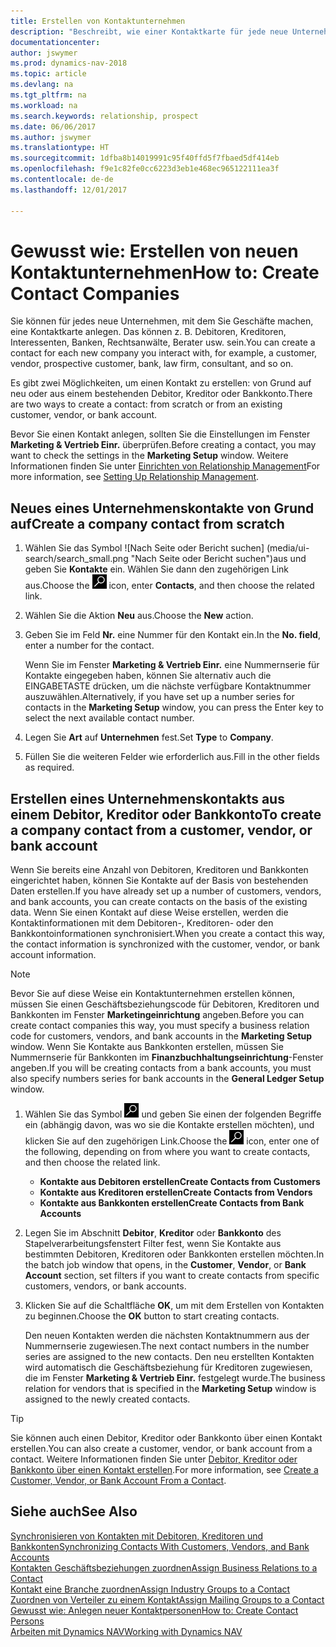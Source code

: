 ```yaml
---
title: Erstellen von Kontaktunternehmen
description: "Beschreibt, wie einer Kontaktkarte für jede neue Unternehmung oder potentielle neuen Unternehmung erstellt wird, mit dem Sie eine Geschäftsbeziehung haben."
documentationcenter: 
author: jswymer
ms.prod: dynamics-nav-2018
ms.topic: article
ms.devlang: na
ms.tgt_pltfrm: na
ms.workload: na
ms.search.keywords: relationship, prospect
ms.date: 06/06/2017
ms.author: jswymer
ms.translationtype: HT
ms.sourcegitcommit: 1dfba8b14019991c95f40ffd5f7fbaed5df414eb
ms.openlocfilehash: f9e1c82fe0cc6223d3eb1e468ec965122111ea3f
ms.contentlocale: de-de
ms.lasthandoff: 12/01/2017

---
```

# <a name="how-to-create-contact-companies"></a><span data-ttu-id="a480f-103">Gewusst wie: Erstellen von neuen Kontaktunternehmen</span><span class="sxs-lookup"><span data-stu-id="a480f-103">How to: Create Contact Companies</span></span>
<span data-ttu-id="a480f-104">Sie können für jedes neue Unternehmen, mit dem Sie Geschäfte machen, eine Kontaktkarte anlegen. Das können z. B. Debitoren, Kreditoren, Interessenten, Banken, Rechtsanwälte, Berater usw. sein.</span><span class="sxs-lookup"><span data-stu-id="a480f-104">You can create a contact for each new company you interact with, for example, a customer, vendor, prospective customer, bank, law firm, consultant, and so on.</span></span>

<span data-ttu-id="a480f-105">Es gibt zwei Möglichkeiten, um einen Kontakt zu erstellen: von Grund auf neu oder aus einem bestehenden Debitor, Kreditor oder Bankkonto.</span><span class="sxs-lookup"><span data-stu-id="a480f-105">There are two ways to create a contact: from scratch or from an existing customer, vendor, or bank account.</span></span>

<span data-ttu-id="a480f-106">Bevor Sie einen Kontakt anlegen, sollten Sie die Einstellungen im Fenster **Marketing & Vertrieb Einr.** überprüfen.</span><span class="sxs-lookup"><span data-stu-id="a480f-106">Before creating a contact, you may want to check the settings in the **Marketing Setup** window.</span></span> <span data-ttu-id="a480f-107">Weitere Informationen finden Sie unter [Einrichten von Relationship Management](marketing-setup-marketing.md)</span><span class="sxs-lookup"><span data-stu-id="a480f-107">For more information, see [Setting Up Relationship Management](marketing-setup-marketing.md).</span></span>

## <a name="create-a-company-contact-from-scratch"></a><span data-ttu-id="a480f-108">Neues eines Unternehmenskontakte von Grund auf</span><span class="sxs-lookup"><span data-stu-id="a480f-108">Create a company contact from scratch</span></span>
1. <span data-ttu-id="a480f-109">Wählen Sie das Symbol ![Nach Seite oder Bericht suchen] (media/ui-search/search_small.png "Nach Seite oder Bericht suchen")aus und geben Sie **Kontakte** ein. Wählen Sie dann den zugehörigen Link aus.</span><span class="sxs-lookup"><span data-stu-id="a480f-109">Choose the ![Search for Page or Report](media/ui-search/search_small.png "Search for Page or Report icon") icon, enter **Contacts**, and then choose the related link.</span></span>
2. <span data-ttu-id="a480f-110">Wählen Sie die Aktion **Neu** aus.</span><span class="sxs-lookup"><span data-stu-id="a480f-110">Choose the **New** action.</span></span>
3. <span data-ttu-id="a480f-111">Geben Sie im Feld **Nr.** eine Nummer für den Kontakt ein.</span><span class="sxs-lookup"><span data-stu-id="a480f-111">In the **No. field**, enter a number for the contact.</span></span>

    <span data-ttu-id="a480f-112">Wenn Sie im Fenster **Marketing & Vertrieb Einr.** eine Nummernserie für Kontakte eingegeben haben, können Sie alternativ auch die EINGABETASTE drücken, um die nächste verfügbare Kontaktnummer auszuwählen.</span><span class="sxs-lookup"><span data-stu-id="a480f-112">Alternatively, if you have set up a number series for contacts in the **Marketing Setup** window, you can press the Enter key to select the next available contact number.</span></span>  
4. <span data-ttu-id="a480f-113">Legen Sie **Art** auf **Unternehmen** fest.</span><span class="sxs-lookup"><span data-stu-id="a480f-113">Set **Type** to **Company**.</span></span>
5. <span data-ttu-id="a480f-114">Füllen Sie die weiteren Felder wie erforderlich aus.</span><span class="sxs-lookup"><span data-stu-id="a480f-114">Fill in the other fields as required.</span></span>

## <a name="to-create-a-company-contact-from-a-customer-vendor-or-bank-account"></a><span data-ttu-id="a480f-115">Erstellen eines Unternehmenskontakts aus einem Debitor, Kreditor oder Bankkonto</span><span class="sxs-lookup"><span data-stu-id="a480f-115">To create a company contact from a customer, vendor, or bank account</span></span>
<span data-ttu-id="a480f-116">Wenn Sie bereits eine Anzahl von Debitoren, Kreditoren und Bankkonten eingerichtet haben, können Sie Kontakte auf der Basis von bestehenden Daten erstellen.</span><span class="sxs-lookup"><span data-stu-id="a480f-116">If you have already set up a number of customers, vendors, and bank accounts, you can create contacts on the basis of the existing data.</span></span> <span data-ttu-id="a480f-117">Wenn Sie einen Kontakt auf diese Weise erstellen, werden die Kontaktinformationen mit dem Debitoren-, Kreditoren- oder den Bankkontoinformationen synchronisiert.</span><span class="sxs-lookup"><span data-stu-id="a480f-117">When you create a contact this way, the contact information is synchronized with the customer, vendor, or bank account information.</span></span>

> [!NOTE]  
>   <span data-ttu-id="a480f-118">Bevor Sie auf diese Weise ein Kontaktunternehmen erstellen können, müssen Sie einen Geschäftsbeziehungscode für Debitoren, Kreditoren und Bankkonten im Fenster **Marketingeinrichtung** angeben.</span><span class="sxs-lookup"><span data-stu-id="a480f-118">Before you can create contact companies this way, you must specify a business relation code for customers, vendors, and bank accounts in the **Marketing Setup** window.</span></span> <span data-ttu-id="a480f-119">Wenn Sie Kontakte aus Bankkonten erstellen, müssen Sie Nummernserie für Bankkonten im **Finanzbuchhaltungseinrichtung**-Fenster angeben.</span><span class="sxs-lookup"><span data-stu-id="a480f-119">If you will be creating contacts from a bank accounts, you must also specify numbers series for bank accounts in the **General Ledger Setup** window.</span></span>

1. <span data-ttu-id="a480f-120">Wählen Sie das Symbol ![Nach Seite oder Bericht suchen](media/ui-search/search_small.png "Nach Seite oder Bericht suchen") und geben Sie einen der folgenden Begriffe ein (abhängig davon, was wo sie die Kontakte erstellen möchten), und klicken Sie auf den zugehörigen Link.</span><span class="sxs-lookup"><span data-stu-id="a480f-120">Choose the ![Search for Page or Report](media/ui-search/search_small.png "Search for Page or Report icon") icon, enter one of the following, depending on from where you want to create contacts, and then choose the related link.</span></span>
   * <span data-ttu-id="a480f-121">**Kontakte aus Debitoren erstellen**</span><span class="sxs-lookup"><span data-stu-id="a480f-121">**Create Contacts from Customers**</span></span>
   * <span data-ttu-id="a480f-122">**Kontakte aus Kreditoren erstellen**</span><span class="sxs-lookup"><span data-stu-id="a480f-122">**Create Contacts from Vendors**</span></span>
   * <span data-ttu-id="a480f-123">**Kontakte aus Bankkonten erstellen**</span><span class="sxs-lookup"><span data-stu-id="a480f-123">**Create Contacts from Bank Accounts**</span></span>
2. <span data-ttu-id="a480f-124">Legen Sie im Abschnitt **Debitor**, **Kreditor** oder **Bankkonto** des Stapelverarbeitungsfenstert Filter fest, wenn Sie Kontakte aus bestimmten Debitoren, Kreditoren oder Bankkonten erstellen möchten.</span><span class="sxs-lookup"><span data-stu-id="a480f-124">In the batch job window that opens, in the **Customer**, **Vendor**, or **Bank Account** section, set filters if you want to create contacts from specific customers, vendors, or bank accounts.</span></span>
3. <span data-ttu-id="a480f-125">Klicken Sie auf die Schaltfläche **OK**, um mit dem Erstellen von Kontakten zu beginnen.</span><span class="sxs-lookup"><span data-stu-id="a480f-125">Choose the **OK** button to start creating contacts.</span></span>

    <span data-ttu-id="a480f-126">Den neuen Kontakten werden die nächsten Kontaktnummern aus der Nummernserie zugewiesen.</span><span class="sxs-lookup"><span data-stu-id="a480f-126">The next contact numbers in the number series are assigned to the new contacts.</span></span> <span data-ttu-id="a480f-127">Den neu erstellten Kontakten wird automatisch die Geschäftsbeziehung für Kreditoren zugewiesen, die im Fenster **Marketing & Vertrieb Einr.** festgelegt wurde.</span><span class="sxs-lookup"><span data-stu-id="a480f-127">The business relation for vendors that is specified in the **Marketing Setup** window is assigned to the newly created contacts.</span></span>

> [!TIP]  
>   <span data-ttu-id="a480f-128">Sie können auch einen Debitor, Kreditor oder Bankkonto über einen Kontakt erstellen.</span><span class="sxs-lookup"><span data-stu-id="a480f-128">You can also create a customer, vendor, or bank account from a contact.</span></span> <span data-ttu-id="a480f-129">Weitere Informationen finden Sie unter [Debitor, Kreditor oder Bankkonto über einen Kontakt erstellen](marketing-how-create-contacts-new-customers-vendors-bank-accounts.md).</span><span class="sxs-lookup"><span data-stu-id="a480f-129">For more information, see [Create a Customer, Vendor, or Bank Account From a Contact](marketing-how-create-contacts-new-customers-vendors-bank-accounts.md).</span></span>

## <a name="see-also"></a><span data-ttu-id="a480f-130">Siehe auch</span><span class="sxs-lookup"><span data-stu-id="a480f-130">See Also</span></span>
[<span data-ttu-id="a480f-131">Synchronisieren von Kontakten mit Debitoren, Kreditoren und Bankkonten</span><span class="sxs-lookup"><span data-stu-id="a480f-131">Synchronizing Contacts With Customers, Vendors, and Bank Accounts</span></span>](marketing-synchronize-contacts-customers-vendors-bank-accounts.md)  
[<span data-ttu-id="a480f-132">Kontakten Geschäftsbeziehungen zuordnen</span><span class="sxs-lookup"><span data-stu-id="a480f-132">Assign Business Relations to a Contact</span></span>](marketing-business-relations.md#AssignBusRelContact)  
[<span data-ttu-id="a480f-133">Kontakt eine Branche zuordnen</span><span class="sxs-lookup"><span data-stu-id="a480f-133">Assign Industry Groups to a Contact</span></span>](marketing-industry-groups.md#AssignIndustryGroupContact)  
[<span data-ttu-id="a480f-134">Zuordnen von Verteiler zu einem Kontakt</span><span class="sxs-lookup"><span data-stu-id="a480f-134">Assign Mailing Groups to a Contact</span></span>](marketing-mailing-groups.md#AssignMailGroupContact)  
[<span data-ttu-id="a480f-135">Gewusst wie: Anlegen neuer Kontaktpersonen</span><span class="sxs-lookup"><span data-stu-id="a480f-135">How to: Create Contact Persons</span></span>](marketing-create-contact-persons.md)  
[<span data-ttu-id="a480f-136">Arbeiten mit Dynamics NAV</span><span class="sxs-lookup"><span data-stu-id="a480f-136">Working with Dynamics NAV</span></span>](ui-work-product.md)

